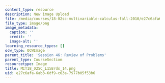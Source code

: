 ```yaml
---
content_type: resource
description: New image Upload
file: /media/courses/18-02sc-multivariable-calculus-fall-2010/e27c6afa6ab36df9c63a7977b05f53b6_MIT18_02SC_L15Brds_14.png
file_type: image/png
image_metadata:
  caption: ''
  credit: ''
  image-alt: ''
learning_resource_types: []
ocw_type: OCWImage
parent_title: 'Session 46: Review of Problems'
parent_type: CourseSection
resourcetype: Image
title: MIT18_02SC_L15Brds_14.png
uid: e27c6afa-6ab3-6df9-c63a-7977b05f53b6
---
```

